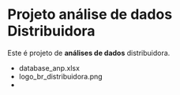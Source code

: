# Projeto análise de dados Distribuidora

Este é projeto de **análises de dados** distribuidora.

- database_anp.xlsx
- logo_br_distribuidora.png
- 

